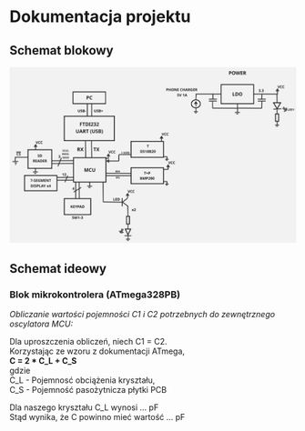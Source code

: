 # Dokumentacja projektu
## Schemat blokowy
![Schemat Blokowy](Images/Block_Diagram.jpg)

## Schemat ideowy
### Blok mikrokontrolera (ATmega328PB)
*Obliczanie wartości pojemności C1 i C2 potrzebnych do zewnętrznego oscylatora MCU:*    

Dla uproszczenia obliczeń, niech C1 = C2.    
Korzystając ze wzoru z dokumentacji ATmega,   
**C = 2 * C_L + C_S**  
gdzie     
C_L - Pojemnosć obciążenia kryształu,   
C_S - Pojemność pasożytnicza płytki PCB  
    
Dla naszego kryształu C_L wynosi ... pF    
Stąd wynika, że C powinno mieć wartość ... pF